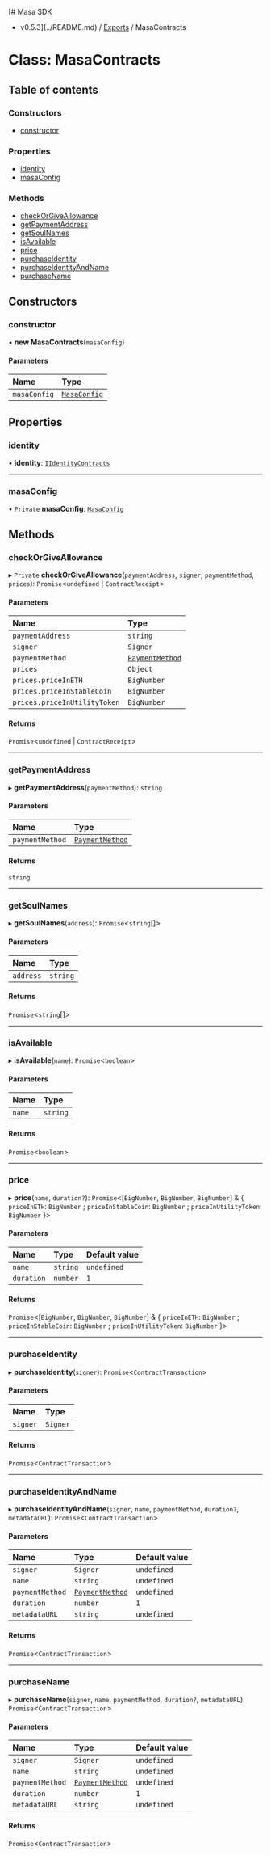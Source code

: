 [# Masa SDK
 - v0.5.3](../README.md) / [Exports](../modules.md) / MasaContracts

# Class: MasaContracts

## Table of contents

### Constructors

- [constructor](MasaContracts.md#constructor)

### Properties

- [identity](MasaContracts.md#identity)
- [masaConfig](MasaContracts.md#masaconfig)

### Methods

- [checkOrGiveAllowance](MasaContracts.md#checkorgiveallowance)
- [getPaymentAddress](MasaContracts.md#getpaymentaddress)
- [getSoulNames](MasaContracts.md#getsoulnames)
- [isAvailable](MasaContracts.md#isavailable)
- [price](MasaContracts.md#price)
- [purchaseIdentity](MasaContracts.md#purchaseidentity)
- [purchaseIdentityAndName](MasaContracts.md#purchaseidentityandname)
- [purchaseName](MasaContracts.md#purchasename)

## Constructors

### constructor

• **new MasaContracts**(`masaConfig`)

#### Parameters

| Name | Type |
| :------ | :------ |
| `masaConfig` | [`MasaConfig`](../interfaces/MasaConfig.md) |

## Properties

### identity

• **identity**: [`IIdentityContracts`](../interfaces/IIdentityContracts.md)

___

### masaConfig

• `Private` **masaConfig**: [`MasaConfig`](../interfaces/MasaConfig.md)

## Methods

### checkOrGiveAllowance

▸ `Private` **checkOrGiveAllowance**(`paymentAddress`, `signer`, `paymentMethod`, `prices`): `Promise`<`undefined` \| `ContractReceipt`\>

#### Parameters

| Name | Type |
| :------ | :------ |
| `paymentAddress` | `string` |
| `signer` | `Signer` |
| `paymentMethod` | [`PaymentMethod`](../modules.md#paymentmethod) |
| `prices` | `Object` |
| `prices.priceInETH` | `BigNumber` |
| `prices.priceInStableCoin` | `BigNumber` |
| `prices.priceInUtilityToken` | `BigNumber` |

#### Returns

`Promise`<`undefined` \| `ContractReceipt`\>

___

### getPaymentAddress

▸ **getPaymentAddress**(`paymentMethod`): `string`

#### Parameters

| Name | Type |
| :------ | :------ |
| `paymentMethod` | [`PaymentMethod`](../modules.md#paymentmethod) |

#### Returns

`string`

___

### getSoulNames

▸ **getSoulNames**(`address`): `Promise`<`string`[]\>

#### Parameters

| Name | Type |
| :------ | :------ |
| `address` | `string` |

#### Returns

`Promise`<`string`[]\>

___

### isAvailable

▸ **isAvailable**(`name`): `Promise`<`boolean`\>

#### Parameters

| Name | Type |
| :------ | :------ |
| `name` | `string` |

#### Returns

`Promise`<`boolean`\>

___

### price

▸ **price**(`name`, `duration?`): `Promise`<[`BigNumber`, `BigNumber`, `BigNumber`] & { `priceInETH`: `BigNumber` ; `priceInStableCoin`: `BigNumber` ; `priceInUtilityToken`: `BigNumber`  }\>

#### Parameters

| Name | Type | Default value |
| :------ | :------ | :------ |
| `name` | `string` | `undefined` |
| `duration` | `number` | `1` |

#### Returns

`Promise`<[`BigNumber`, `BigNumber`, `BigNumber`] & { `priceInETH`: `BigNumber` ; `priceInStableCoin`: `BigNumber` ; `priceInUtilityToken`: `BigNumber`  }\>

___

### purchaseIdentity

▸ **purchaseIdentity**(`signer`): `Promise`<`ContractTransaction`\>

#### Parameters

| Name | Type |
| :------ | :------ |
| `signer` | `Signer` |

#### Returns

`Promise`<`ContractTransaction`\>

___

### purchaseIdentityAndName

▸ **purchaseIdentityAndName**(`signer`, `name`, `paymentMethod`, `duration?`, `metadataURL`): `Promise`<`ContractTransaction`\>

#### Parameters

| Name | Type | Default value |
| :------ | :------ | :------ |
| `signer` | `Signer` | `undefined` |
| `name` | `string` | `undefined` |
| `paymentMethod` | [`PaymentMethod`](../modules.md#paymentmethod) | `undefined` |
| `duration` | `number` | `1` |
| `metadataURL` | `string` | `undefined` |

#### Returns

`Promise`<`ContractTransaction`\>

___

### purchaseName

▸ **purchaseName**(`signer`, `name`, `paymentMethod`, `duration?`, `metadataURL`): `Promise`<`ContractTransaction`\>

#### Parameters

| Name | Type | Default value |
| :------ | :------ | :------ |
| `signer` | `Signer` | `undefined` |
| `name` | `string` | `undefined` |
| `paymentMethod` | [`PaymentMethod`](../modules.md#paymentmethod) | `undefined` |
| `duration` | `number` | `1` |
| `metadataURL` | `string` | `undefined` |

#### Returns

`Promise`<`ContractTransaction`\>
